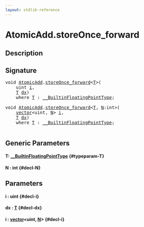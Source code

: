 ```yaml
---
layout: stdlib-reference
---
```


# AtomicAdd\.storeOnce\_forward

## Description





## Signature 

<pre>
<span class="code_keyword">void</span> <a href="/stdlib-reference/types/atomicadd-06/index" class="code_type">AtomicAdd</a>.<a href="/stdlib-reference/types/atomicadd-06/storeonce_forward-5">storeOnce_forward</a>&lt;<a href="/stdlib-reference/types/atomicadd-06/storeonce_forward-5#typeparam-T" class="code_type">T</a>&gt;(
    <span class="code_keyword">uint</span> <a href="/stdlib-reference/types/atomicadd-06/storeonce_forward-5#decl-i" class="code_param">i</a>,
    <a href="/stdlib-reference/types/atomicadd-06/storeonce_forward-5#typeparam-T" class="code_type">T</a> <a href="/stdlib-reference/types/atomicadd-06/storeonce_forward-5#decl-dx" class="code_param">dx</a>)
    <span class='code_keyword'>where</span> <a href="/stdlib-reference/types/atomicadd-06/storeonce_forward-5#typeparam-T" class="code_type">T</a> : <a href="/stdlib-reference/interfaces/0_builtinfloatingpointtype-029hm/index" class="code_type">__BuiltinFloatingPointType</a>;

<span class="code_keyword">void</span> <a href="/stdlib-reference/types/atomicadd-06/index" class="code_type">AtomicAdd</a>.<a href="/stdlib-reference/types/atomicadd-06/storeonce_forward-5">storeOnce_forward</a>&lt;<a href="/stdlib-reference/types/atomicadd-06/storeonce_forward-5#typeparam-T" class="code_type">T</a>, <a href="/stdlib-reference/types/atomicadd-06/storeonce_forward-5#decl-N" class="code_var">N</a>:<span class="code_keyword">int</span>&gt;(
    <a href="/stdlib-reference/types/vector/index" class="code_type">vector</a>&lt;<span class="code_keyword">uint</span>, <a href="/stdlib-reference/types/atomicadd-06/storeonce_forward-5#decl-N" class="code_var">N</a>&gt; <a href="/stdlib-reference/types/atomicadd-06/storeonce_forward-5#decl-i" class="code_param">i</a>,
    <a href="/stdlib-reference/types/atomicadd-06/storeonce_forward-5#typeparam-T" class="code_type">T</a> <a href="/stdlib-reference/types/atomicadd-06/storeonce_forward-5#decl-dx" class="code_param">dx</a>)
    <span class='code_keyword'>where</span> <a href="/stdlib-reference/types/atomicadd-06/storeonce_forward-5#typeparam-T" class="code_type">T</a> : <a href="/stdlib-reference/interfaces/0_builtinfloatingpointtype-029hm/index" class="code_type">__BuiltinFloatingPointType</a>;

</pre>

## Generic Parameters

#### T: [\_\_BuiltinFloatingPointType](/stdlib-reference/interfaces/0_builtinfloatingpointtype-029hm/index) {#typeparam-T}
#### N  : int {#decl-N}

## Parameters

#### i  : uint {#decl-i}
#### dx  : [T](/stdlib-reference/types/atomicadd-06/storeonce_forward-5#typeparam-T) {#decl-dx}
#### i  : [vector](/stdlib-reference/types/vector/index)\<uint, [N](/stdlib-reference/types/vector/index#decl-N)\> {#decl-i}

